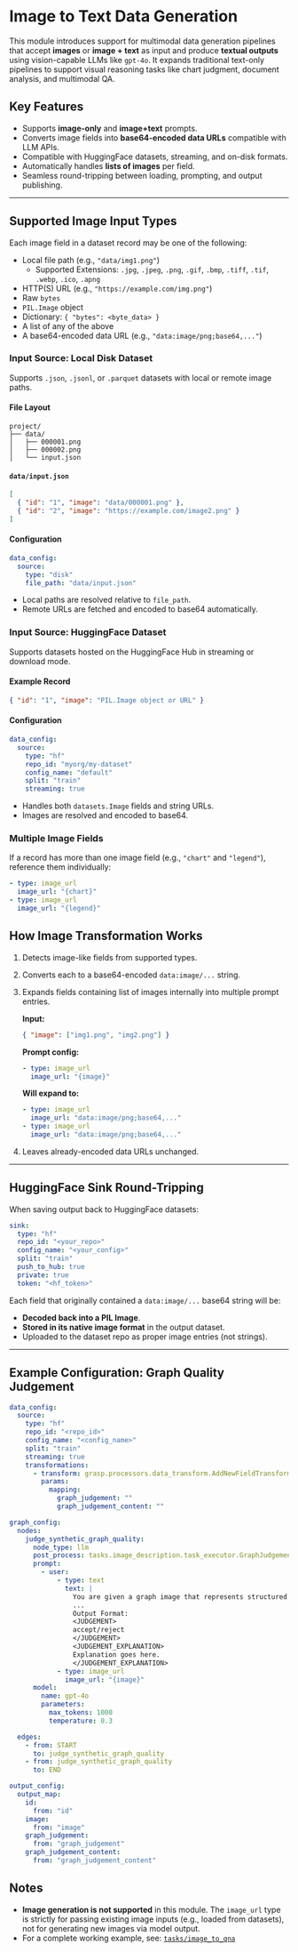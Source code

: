 # Image to Text Data Generation

This module introduces support for multimodal data generation pipelines that accept **images** or **image + text** as input and produce **textual outputs** using vision-capable LLMs like `gpt-4o`. It expands traditional text-only pipelines to support visual reasoning tasks like chart judgment, document analysis, and multimodal QA.

## Key Features

- Supports **image-only** and **image+text** prompts.
- Converts image fields into **base64-encoded data URLs** compatible with LLM APIs.
- Compatible with HuggingFace datasets, streaming, and on-disk formats.
- Automatically handles **lists of images** per field.
- Seamless round-tripping between loading, prompting, and output publishing.

---
## Supported Image Input Types

Each image field in a dataset record may be one of the following:

- Local file path (e.g., `"data/img1.png"`)
  - Supported Extensions: `.jpg`, `.jpeg`, `.png`, `.gif`, `.bmp`, `.tiff`, `.tif`, `.webp`, `.ico`, `.apng`
- HTTP(S) URL (e.g., `"https://example.com/img.png"`)
- Raw `bytes`
- `PIL.Image` object
- Dictionary: `{ "bytes": <byte_data> }`
- A list of any of the above
- A base64-encoded data URL (e.g., `"data:image/png;base64,..."`)

### Input Source: Local Disk Dataset

Supports `.json`, `.jsonl`, or `.parquet` datasets with local or remote image paths.

#### File Layout

```
project/
├── data/
│   ├── 000001.png
│   ├── 000002.png
│   └── input.json
```

#### `data/input.json`

```json
[
  { "id": "1", "image": "data/000001.png" },
  { "id": "2", "image": "https://example.com/image2.png" }
]
```

#### Configuration

```yaml
data_config:
  source:
    type: "disk"
    file_path: "data/input.json"
```

- Local paths are resolved relative to `file_path`.
- Remote URLs are fetched and encoded to base64 automatically.



### Input Source: HuggingFace Dataset

Supports datasets hosted on the HuggingFace Hub in streaming or download mode.

#### Example Record

```json
{ "id": "1", "image": "PIL.Image object or URL" }
```

#### Configuration

```yaml
data_config:
  source:
    type: "hf"
    repo_id: "myorg/my-dataset"
    config_name: "default"
    split: "train"
    streaming: true
```

- Handles both `datasets.Image` fields and string URLs.
- Images are resolved and encoded to base64.

### Multiple Image Fields

If a record has more than one image field (e.g., `"chart"` and `"legend"`), reference them individually:

```yaml
- type: image_url
  image_url: "{chart}"
- type: image_url
  image_url: "{legend}"
```

## How Image Transformation Works

1. Detects image-like fields from supported types.
2. Converts each to a base64-encoded `data:image/...` string.
3. Expands fields containing list of images internally into multiple prompt entries.
     
    **Input:**
    ```json
    { "image": ["img1.png", "img2.png"] }
    ```
    
    **Prompt config:**
    
    ```yaml
    - type: image_url
      image_url: "{image}"
    ```
    
    **Will expand to:**
    
    ```yaml
    - type: image_url
      image_url: "data:image/png;base64,..."
    - type: image_url
      image_url: "data:image/png;base64,..."
    ```
4. Leaves already-encoded data URLs unchanged.

---

## HuggingFace Sink Round-Tripping

When saving output back to HuggingFace datasets:

```yaml
sink:
  type: "hf"
  repo_id: "<your_repo>"
  config_name: "<your_config>"
  split: "train"
  push_to_hub: true
  private: true
  token: "<hf_token>"
```

Each field that originally contained a `data:image/...` base64 string will be:
- **Decoded back into a PIL Image**.
- **Stored in its native image format** in the output dataset.
- Uploaded to the dataset repo as proper image entries (not strings).

---

## Example Configuration: Graph Quality Judgement

```yaml
data_config:
  source:
    type: "hf"
    repo_id: "<repo_id>"
    config_name: "<config_name>"
    split: "train"
    streaming: true
    transformations:
      - transform: grasp.processors.data_transform.AddNewFieldTransform
        params:
          mapping:
            graph_judgement: ""
            graph_judgement_content: ""

graph_config:
  nodes:
    judge_synthetic_graph_quality:
      node_type: llm
      post_process: tasks.image_description.task_executor.GraphJudgementPostProcessor
      prompt:
        - user:
            - type: text
              text: |
                You are given a graph image that represents structured numerical data.
                ...
                Output Format:
                <JUDGEMENT>
                accept/reject
                </JUDGEMENT>
                <JUDGEMENT_EXPLANATION>
                Explanation goes here.
                </JUDGEMENT_EXPLANATION>
            - type: image_url
              image_url: "{image}"
      model:
        name: gpt-4o
        parameters:
          max_tokens: 1000
          temperature: 0.3

  edges:
    - from: START
      to: judge_synthetic_graph_quality
    - from: judge_synthetic_graph_quality
      to: END

output_config:
  output_map:
    id: 
      from: "id"
    image: 
      from: "image"
    graph_judgement: 
      from: "graph_judgement"
    graph_judgement_content: 
      from: "graph_judgement_content"
```

## Notes

- **Image generation is not supported** in this module. The `image_url` type is strictly for passing existing image inputs (e.g., loaded from datasets), not for generating new images via model output.
- For a complete working example, see: [`tasks/image_to_qna`](https://github.com/ServiceNow/GraSP/tree/main/tasks/examples/image_to_qna)


